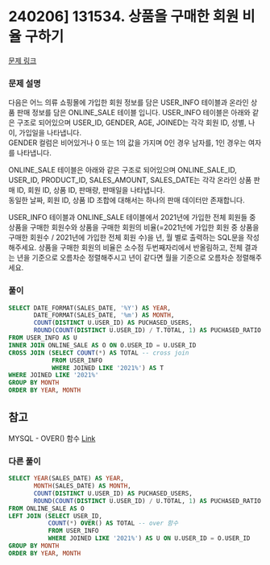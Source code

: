 # 240206] 131534. 상품을 구매한 회원 비율 구하기

[문제 링크](https://school.programmers.co.kr/learn/courses/30/lessons/131534)

### 문제 설명
다음은 어느 의류 쇼핑몰에 가입한 회원 정보를 담은 USER_INFO 테이블과 온라인 상품 판매 정보를 담은 ONLINE_SALE 테이블 입니다. USER_INFO 테이블은 아래와 같은 구조로 되어있으며 USER_ID, GENDER, AGE, JOINED는 각각 회원 ID, 성별, 나이, 가입일을 나타냅니다.  
GENDER 컬럼은 비어있거나 0 또는 1의 값을 가지며 0인 경우 남자를, 1인 경우는 여자를 나타냅니다.

ONLINE_SALE 테이블은 아래와 같은 구조로 되어있으며 ONLINE_SALE_ID, USER_ID, PRODUCT_ID, SALES_AMOUNT, SALES_DATE는 각각 온라인 상품 판매 ID, 회원 ID, 상품 ID, 판매량, 판매일을 나타냅니다.  
동일한 날짜, 회원 ID, 상품 ID 조합에 대해서는 하나의 판매 데이터만 존재합니다.

USER_INFO 테이블과 ONLINE_SALE 테이블에서 2021년에 가입한 전체 회원들 중 상품을 구매한 회원수와 상품을 구매한 회원의 비율(=2021년에 가입한 회원 중 상품을 구매한 회원수 / 2021년에 가입한 전체 회원 수)을 년, 월 별로 출력하는 SQL문을 작성해주세요. 상품을 구매한 회원의 비율은 소수점 두번째자리에서 반올림하고, 전체 결과는 년을 기준으로 오름차순 정렬해주시고 년이 같다면 월을 기준으로 오름차순 정렬해주세요.

### 풀이
```sql
SELECT DATE_FORMAT(SALES_DATE, '%Y') AS YEAR,
       DATE_FORMAT(SALES_DATE, '%m') AS MONTH,
       COUNT(DISTINCT U.USER_ID) AS PUCHASED_USERS,
       ROUND(COUNT(DISTINCT U.USER_ID) / T.TOTAL, 1) AS PUCHASED_RATIO
FROM USER_INFO AS U
INNER JOIN ONLINE_SALE AS O ON O.USER_ID = U.USER_ID
CROSS JOIN (SELECT COUNT(*) AS TOTAL -- cross join
            FROM USER_INFO
            WHERE JOINED LIKE '2021%') AS T
WHERE JOINED LIKE '2021%'
GROUP BY MONTH
ORDER BY YEAR, MONTH
```

## 참고
MYSQL - OVER() 함수 [Link](https://everyshare.co.kr/sql%EC%9D%98-select-%EB%AC%B8-%ED%8A%9C%ED%86%A0%EB%A6%AC%EC%96%BC-7over-%ED%95%A8%EC%88%98/)  

###  다른 풀이
```sql
SELECT YEAR(SALES_DATE) AS YEAR,
       MONTH(SALES_DATE) AS MONTH,
       COUNT(DISTINCT U.USER_ID) AS PUCHASED_USERS,
       ROUND(COUNT(DISTINCT U.USER_ID) / U.TOTAL, 1) AS PUCHASED_RATIO
FROM ONLINE_SALE AS O
LEFT JOIN (SELECT USER_ID,
           COUNT(*) OVER() AS TOTAL -- over 함수
           FROM USER_INFO
           WHERE JOINED LIKE '2021%') AS U ON U.USER_ID = O.USER_ID
GROUP BY MONTH
ORDER BY YEAR, MONTH
```
